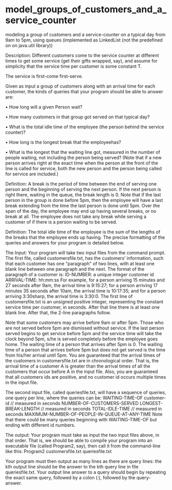 # model_groups_of_customers_and_a_service_counter
modeling a group of customers and a service-counter on a typical day from 9am to 5pm, using queues (implemented as LinkedList (not the predefined on on java.util library)) 


Description: Different customers come to the service counter at different times to get some service (get their gifts wrapped, say), and assume for simplicity that the service time per customer is some constant T.

The service is first-come first-serve.

Given as input a group of customers along with an arrival time for each customer, the kinds of queries that your program should be able to answer are:

• How long will a given Person wait?

• How many customers in that group got served on that typical day?

• What is the total idle time of the employee (the person behind the service counter)?

• How long is the longest break that the employeehas?

• What is the longest that the waiting line got, measured in the number of people waiting, not including the person being served? (Note that if a new person arrives right at the exact time when the person at the front of the line is called for service, both the new person and the person being called for service are included.)

Definition: A break is the period of time between the end of serving one person and the beginning of serving the next person. If the next person is right there, waiting in the queue, the break length is 0. Note that if the last person in the group is done before 5pm, then the employee will have a last break extending from the time the last person is done until 5pm. Over the span of the day, the employee may end up having several breaks, or no break at all. The employee does not take any break while serving a customer of if there is a person waiting to be served.

Definition: The total idle time of the employee is the sum of the lengths of the breaks that the employee ends up having. The precise formatting of the queries and answers for your program is detailed below.

The Input: Your program will take two input files from the command prompt. The first file, called customersfile.txt, has the customers’ information, such that each customer has one "paragraph" of two lines, with at least one blank line between one paragraph and the next. The format of the paragraph of a customer is: ID-NUMBER: a unique integer customer id ARRIVAL-TIME: hh:mm:ss For example, for a person arriving 15 minutes and 27 seconds after 9am, the arrival time is 9:15:27; for a person arriving 17 minutes 35 seconds after 10am, the arrival time is 10:17:35; and for a person arriving 3:30sharp, the arrival time is 3:30:0. The first line of customersfile.txt is an unsigned positive integer, representing the constant service time per customer, in seconds. After that line there is at least one blank line. After that, the 2-line paragraphs follow.

Note that some customers may arrive before 9am or after 5pm. Those who are not served before 5pm are dismissed without service. If the last person served begins to get service before 5pm and the service time will take the clock beyond 5pm, s/he is served completely before the employee goes home. The waiting time of a person that arrives after 5pm is 0. The waiting time of a person that arrives before 5pm but does not get served is the time from his/her arrival until 5pm.
You are guaranteed that the arrival times of the customers in customersfile.txt are in chronological order. That is, the arrival time of a customer A is greater than the arrival times of all the customers that occur before A in the input file. Also, you are guaranteed that all customers ids are positive, and no customer id occurs multiple times in the input file.

The second input file, called queriesfile.txt, will have a sequence of queries, one query per line, where the queries can be: WAITING-TIME-OF customer-id // measured in seconds NUMBER-OF-CUSTOMERS-SERVED LONGEST-BREAK-LENGTH // measured in seconds TOTAL-IDLE-TIME // measured in seconds MAXIMUM-NUMBER-OF-PEOPLE-IN-QUEUE-AT-ANY-TIME Note that there could be many queries beginning with WAITING-TIME-OF but ending with different id numbers.

The output: Your program must take as input the two input files above, in that order. That is, we should be able to compile your program into an executable file (called Program2, say), then call it from the command-line like this: Program2 customersfile.txt queriesfile.txt

Your program must then output as many lines as there are query lines: the kth output line should be the answer to the kth query line in file queriesfile.txt. Your output line answer to a query should begin by repeating the exact same query, followed by a colon (:), followed by the query-answer.
